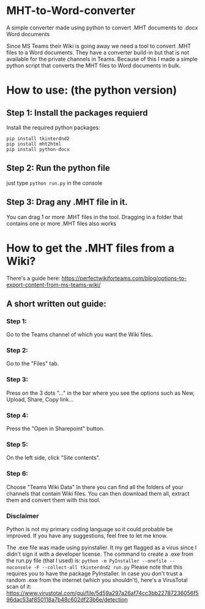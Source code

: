 # MHT-to-Word-converter
A simple converter made using python to convert .MHT documents to .docx Word documents

Since MS Teams their Wiki is going away we need a tool to convert .MHT files to a Word documents. They have a converter build-in but that is not available for the private channels in Teams. Because of this I made a simple python script that converts the MHT files to Word documents in bulk.


# How to use: (the python version)

## Step 1: Install the packages requierd
Install the required python packages:
```
pip install tkinterdnd2
pip install mht2html
pip install python-docx
```

## Step 2: Run the python file
just type `python run.py` in the console

## Step 3: Drag any .MHT file in it.
You can drag 1 or more .MHT files in the tool. Dragging in a folder that contains one or more .MHT files also works



# How to get the .MHT files from a Wiki?
There's a guide here: https://perfectwikiforteams.com/blog/options-to-export-content-from-ms-teams-wiki/

## A short written out guide:
### Step 1: 
Go to the Teams channel of which you want the Wiki files.

### Step 2: 
Go to the "Files" tab.

### Step 3: 
Press on the 3 dots "..." in the bar where you see the options such as New, Upload, Share, Copy link...

### Step 4: 
Press the "Open in Sharepoint" button.

### Step 5: 
On the left side, click "Site contents".

### Step 6: 
Choose "Teams Wiki Data"
In there you can find all the folders of your channels that contain Wiki files. You can then download them all, extract them and convert them with this tool. 

### Disclaimer
Python is not my primary coding language so it could probable be improved. If you have any suggestions, feel free to let me know. 

The .exe file was made using pyinstaller. It my get flagged as a virus since I didn't sign it with a developer license. 
The command to create a .exe from the run.py file (that I used) is: `python -m PyInstaller --onefile --noconsole -F --collect-all tkinterdnd2 run.py` Please note that this requires you to have the package PyInstaller.
In case you don't trust a random .exe from the internet (which you shouldn't), here's a VirusTotal scan of it: https://www.virustotal.com/gui/file/5d59a297a26af74cc3bb22787236056f596dac53af850118a7b48c602df23b6e/detection


